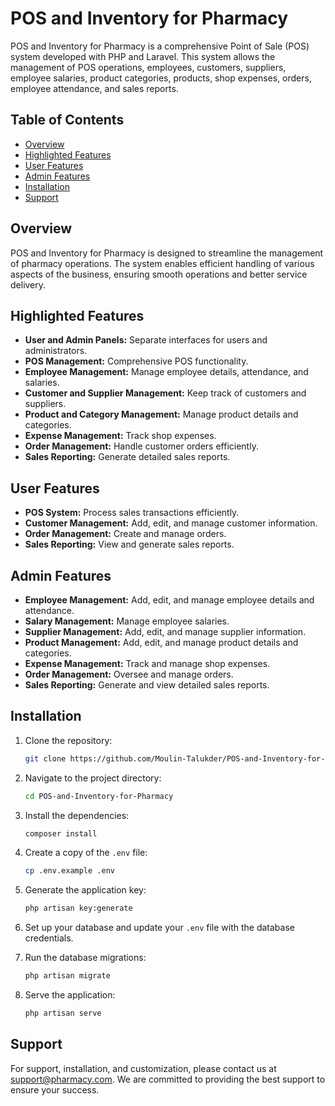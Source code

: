 # POS and Inventory for Pharmacy

POS and Inventory for Pharmacy is a comprehensive Point of Sale (POS) system developed with PHP and Laravel. This system allows the management of POS operations, employees, customers, suppliers, employee salaries, product categories, products, shop expenses, orders, employee attendance, and sales reports.

## Table of Contents
- [Overview](#overview)
- [Highlighted Features](#highlighted-features)
- [User Features](#user-features)
- [Admin Features](#admin-features)
- [Installation](#installation)
- [Support](#support)

## Overview

POS and Inventory for Pharmacy is designed to streamline the management of pharmacy operations. The system enables efficient handling of various aspects of the business, ensuring smooth operations and better service delivery.

## Highlighted Features
- **User and Admin Panels:** Separate interfaces for users and administrators.
- **POS Management:** Comprehensive POS functionality.
- **Employee Management:** Manage employee details, attendance, and salaries.
- **Customer and Supplier Management:** Keep track of customers and suppliers.
- **Product and Category Management:** Manage product details and categories.
- **Expense Management:** Track shop expenses.
- **Order Management:** Handle customer orders efficiently.
- **Sales Reporting:** Generate detailed sales reports.

## User Features
- **POS System:** Process sales transactions efficiently.
- **Customer Management:** Add, edit, and manage customer information.
- **Order Management:** Create and manage orders.
- **Sales Reporting:** View and generate sales reports.

## Admin Features
- **Employee Management:** Add, edit, and manage employee details and attendance.
- **Salary Management:** Manage employee salaries.
- **Supplier Management:** Add, edit, and manage supplier information.
- **Product Management:** Add, edit, and manage product details and categories.
- **Expense Management:** Track and manage shop expenses.
- **Order Management:** Oversee and manage orders.
- **Sales Reporting:** Generate and view detailed sales reports.

## Installation
1. Clone the repository:
    ```bash
    git clone https://github.com/Moulin-Talukder/POS-and-Inventory-for-Pharmacy.git
    ```

2. Navigate to the project directory:
    ```bash
    cd POS-and-Inventory-for-Pharmacy
    ```

3. Install the dependencies:
    ```bash
    composer install
    ```

4. Create a copy of the `.env` file:
    ```bash
    cp .env.example .env
    ```

5. Generate the application key:
    ```bash
    php artisan key:generate
    ```

6. Set up your database and update your `.env` file with the database credentials.

7. Run the database migrations:
    ```bash
    php artisan migrate
    ```

8. Serve the application:
    ```bash
    php artisan serve
    ```

## Support
For support, installation, and customization, please contact us at [support@pharmacy.com](mailto:support@pharmacy.com). We are committed to providing the best support to ensure your success.
